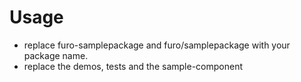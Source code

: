# Usage

- replace furo-samplepackage and furo/samplepackage with your package name.
- replace the demos, tests and the sample-component

